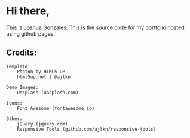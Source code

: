 # Hi there, 
This is Joshua Gonzales. This is the source code for my portfolio hosted using github pages.


## Credits:

	Template:
		Photon by HTML5 UP
		html5up.net | @ajlkn
	
	Demo Images:
		Unsplash (unsplash.com)

	Icons:
		Font Awesome (fontawesome.io)

	Other:
		jQuery (jquery.com)
		Responsive Tools (github.com/ajlkn/responsive-tools)
